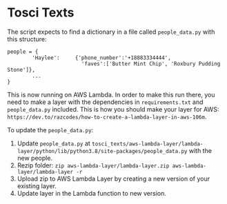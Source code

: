 # Tosci Texts

The script expects to find a dictionary in a file called `people_data.py` with this structure:
```
people = {
        'Haylee':     {'phone_number':'+18883334444', 
                        'faves':['Butter Mint Chip', 'Roxbury Pudding Stone']},
        ...
}
```

This is now running on AWS Lambda. In order to make this run there, you need to make a layer with the dependencies in `requirements.txt` and `people_data.py` included. This is how you should make your layer for AWS: `https://dev.to/razcodes/how-to-create-a-lambda-layer-in-aws-106m`.

To update the `people_data.py`:
1. Update `people_data.py` at `tosci_texts/aws-lambda-layer/lambda-layer/python/lib/python3.8/site-packages/people_data.py` with the new people.
2. Rezip folder: `zip aws-lambda-layer/lambda-layer.zip aws-lambda-layer/lambda-layer -r`
3. Upload zip to AWS Lambda Layer by creating a new version of your existing layer.
4. Update layer in the Lambda function to new version.

